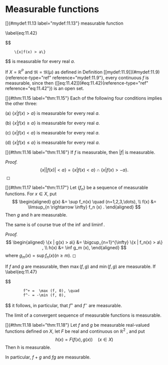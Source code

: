 # Measurable functions

<!-- ::: mydef -->
[]{#mydef:11.13 label="mydef:11.13"} measurable function

\label{eq:11.42}

$$

        \{x|f(x) > a\}
$$
 is measurable for every real $a$.
<!-- ::: -->

<!-- ::: newexample -->
If $X = \mathbb{R}^P$ and $\mathfrak{M} = \mathfrak{M}(\mu)$ as defined in
Definition \[\[mydef:11.9\]](#mydef:11.9){reference-type="ref"
reference="mydef:11.9"}, every continuous $f$ is measurable, since then
(\[\[eq:11.42\]](#eq:11.42){reference-type="ref" reference="eq:11.42"})
is an open set.
<!-- ::: -->

<!-- ::: thm -->
[]{#thm:11.15 label="thm:11.15"} Each of the following four conditions
implies the other three:

(a) $\{x|f(x) >    a\}$ is measurable for every real $a$.

(b) $\{x|f(x) \geq a\}$ is measurable for every real $a$.

(c) $\{x|f(x) <    a\}$ is measurable for every real $a$.

(d) $\{x|f(x) \leq a\}$ is measurable for every real $a$.
<!-- ::: -->

<!-- ::: thm -->
[]{#thm:11.16 label="thm:11.16"} If $f$ is measurable, then
$\left| f \right|$ is measurable.
<!-- ::: -->

<!-- ::: proof -->
*Proof.* 
$$
\{x | \left| f(x) \right| < a\} = 
        \{x | f(x) <  a\} \cap 
        \{x | f(x) > -a\} .
$$
 ◻
<!-- ::: -->

<!-- ::: thm -->
[]{#thm:11.17 label="thm:11.17"} Let $\{f_n\}$ be a sequence of
measurable functions. For $x \in X$, put 
$$
\begin{aligned}
        g(x) &= \sup f_n(x) \quad (n=1,2,3,\dots), \\
        f(x) &= \limsup_{n \rightarrow \infty} f_n (x) .
    \end{aligned}
$$
 Then $g$ and $h$ are measurable.
<!-- ::: -->

The same is of course true of the $\inf$ and $\liminf$.

<!-- ::: proof -->
*Proof.* 
$$
\begin{aligned}
        \{x | g(x) > a\} &= \bigcup_{n=1}^{\infty} \{x | f_n(x) > a\} , \\
        h(x) &= \inf g_m (x),
    \end{aligned}
$$
 where $g_m (x) = \sup f_n (x) (n \geq m)$. ◻
<!-- ::: -->

<!-- ::: myCorollary* -->
<!-- ::: asparaenum -->
If $f$ and $g$ are measurable, then $\max(f, g)$ and $\min(f, g)$ are
measurable. If 
\label{eq:11.47}

$$

            f^+ =  \max (f, 0), \quad
            f^- = -\min (f, 0),
$$
 it follows, in particular, that $f^+$
and $f^-$ are measurable.

The limit of a convergent sequence of measurable functions is
measurable.
<!-- ::: -->
<!-- ::: -->

<!-- ::: thm -->
[]{#thm:11.18 label="thm:11.18"} Let $f$ and $g$ be measurable
real-valued functions defined on $X$, let $F$ be real and continuous on
$\mathbb{R}^2$ , and put 
$$
h(x) = F(f (x), g(x))
        \quad (x \in X)
$$
 Then $h$ is measurable.

In particular, $f + g$ and $fg$ are measurable.
<!-- ::: -->
